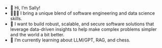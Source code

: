 - 👋 Hi, I’m Sally!
- 👩🏻‍💻 I bring a unique blend of software engineering and data science skills.
- 💭 I want to build robust, scalable, and secure software solutions that leverage data-driven insights to help make complex problems simpler and the world a bit better.
- 🌱 I’m currently learning about LLM/GPT, RAG, and chess.

